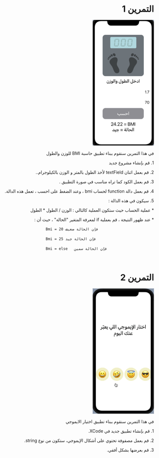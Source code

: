   <h1 align="right">التمرين 1 </h1>

<p dir="rtl">
<img src="/cw1.png" width="200" alt="alt_text" title="image_tooltip">
</p>


<p dir="rtl">
في هذا التمرين سنقوم ببناء تطبيق حاسبة BMI للوزن والطول</p>


<p dir="rtl">
1.  قم بإنشاء مشروع جديد

<p dir="rtl">
2. قم بعمل اثنان textField لأخذ الطول بالمتر و الوزن بالكيلوجرام..

<p dir="rtl">
3. قم بعمل الكود كما تراه مناسب في صورة التطبيق .

<p dir="rtl">
4. قم بعمل دالة function لحساب bmi ، وعند الضغط على احسب ، تعمل هذه الدالة.

<p dir="rtl">
5. سيكون في هذه الدالة :

<p dir="rtl">
* عملية الحساب حيث ستكون العملية كالتالي : الوزن / الطول * الطول

<p dir="rtl">
* عند ظهور النتيجة ، قم بعملية if لمعرفة المتغير "الحالة" ، حيث أن :

                         Bmi = 20 فإن الحالة ضعيف

                         Bmi = 25 فإن الحالة جيد

                         Bmi = else   فإن الحالة سمين


<br>




 <h1 align="right">التمرين 2 </h1>

<p dir="rtl">
<img src="/cw2.gif" width="200" alt="alt_text" title="image_tooltip">
</p>

<p dir="rtl">
في هذا التمرين سنقوم ببناء تطبيق اختيار الايموجي</p>

<p dir="rtl">
1. قم بإنشاء تطبيق جديد في XCode.

<p dir="rtl">
2. قم بعمل مصفوفة تحتوي على أشكال الإيموجي، ستكون من نوع string.

<p dir="rtl">
3. قم بعرضها بشكل أفقي.
